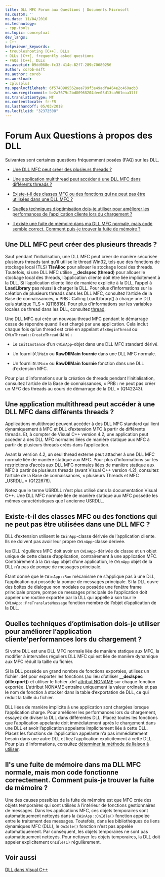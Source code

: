 ```yaml
---
title: DLL MFC Forum aux Questions | Documents Microsoft
ms.custom: ''
ms.date: 11/04/2016
ms.technology:
- cpp-tools
ms.topic: conceptual
dev_langs:
- C++
helpviewer_keywords:
- troubleshooting [C++], DLLs
- DLLs [C++], frequently asked questions
- FAQs [C++], DLLs
ms.assetid: 09dd068e-fc33-414e-82f7-289c70680256
author: corob-msft
ms.author: corob
ms.workload:
- cplusplus
ms.openlocfilehash: 6f5740989562aea799f3a49adfa464e2c460acb3
ms.sourcegitcommit: be2a7679c2bd80968204dee03d13ca961eaa31ff
ms.translationtype: MT
ms.contentlocale: fr-FR
ms.lasthandoff: 05/03/2018
ms.locfileid: "32372508"
---
```

# <a name="dll-frequently-asked-questions"></a>Forum Aux Questions à propos des DLL  
  
Suivantes sont certaines questions fréquemment posées (FAQ) sur les DLL.  
    
-   [Une DLL MFC peut créer des plusieurs threads ?](#mfc_multithreaded_1)  

-   [Une application multithread peut accéder à une DLL MFC dans différents threads ?](#mfc_multithreaded_2)  
  
-   [Existe-t-il des classes MFC ou des fonctions qui ne peut pas être utilisées dans une DLL MFC ?](#mfc_prohibited_classes)  
  
-   [Quelles techniques d’optimisation dois-je utiliser pour améliorer les performances de l’application cliente lors du chargement ?](#mfc_optimization)  
  
-   [Il existe une fuite de mémoire dans ma DLL MFC normale, mais code semble correct. Comment puis-je trouver la fuite de mémoire ?](#memory_leak)  

## <a name="mfc_multithreaded_1"></a> Une DLL MFC peut créer des plusieurs threads ?  
  
Sauf pendant l’initialisation, une DLL MFC peut créer de manière sécurisée plusieurs threads tant qu’il utilise le thread Win32, tels que des fonctions de stockage local (TLS) **TlsAlloc** pour allouer le stockage local des threads. Toutefois, si une DLL MFC utilise **__declspec (thread)** pour allouer le stockage local des threads, l’application cliente doit être liée implicitement à la DLL. Si l’application cliente liée de manière explicite à la DLL, l’appel à **LoadLibrary** pas réussi à charger la DLL. Pour plus d’informations sur la création de plusieurs threads dans les DLL MFC, consultez l’article de la Base de connaissances, « PRB : Calling LoadLibrary() à charge une DLL qu’a statique TLS » (Q118816). Pour plus d’informations sur les variables locales de thread dans les DLL, consultez [thread](../cpp/thread.md).
  
 Une DLL MFC qui crée un nouveau thread MFC pendant le démarrage cesse de répondre quand il est chargé par une application. Cela inclut chaque fois qu’un thread est créé en appelant `AfxBeginThread` ou `CWinThread::CreateThread` dans :  
  
-   Le `InitInstance` d’un `CWinApp`-objet dans une DLL MFC standard dérivé.  
  
-   Un fourni `DllMain` ou **RawDllMain fournie** dans une DLL MFC normale.  
  
-   Un fourni `DllMain` ou **RawDllMain fournie** fonction dans une DLL d’extension MFC.  
  
 Pour plus d’informations sur la création de threads pendant l’initialisation, consultez l’article de la Base de connaissances, « PRB : ne peut pas créer un MFC des threads au cours de démarrage de la DLL » (Q142243).  
  
## <a name="mfc_multithreaded_2"></a> Une application multithread peut accéder à une DLL MFC dans différents threads ?
Applications multithread peuvent accéder à des DLL MFC standard qui lient dynamiquement à MFC et DLL d’extension MFC à partir de différents threads. Et, à compter de Visual C++ version 4.2, une application peut accéder à des DLL MFC normales liées de manière statique aux MFC à partir de plusieurs threads créés dans l’application.  
  
 Avant la version 4.2, un seul thread externe peut attacher à une DLL MFC normale liée de manière statique aux MFC. Pour plus d’informations sur les restrictions d’accès aux DLL MFC normales liées de manière statique aux MFC à partir de plusieurs threads (avant Visual C++ version 4.2), consultez l’article de la Base de connaissances, « plusieurs Threads et MFC _USRDLL » (Q122676).  
  
 Notez que le terme USRDLL n’est plus utilisé dans la documentation Visual C++. Une DLL MFC normale liée de manière statique aux MFC possède les mêmes caractéristiques que l’ancienne USRDLL.  


## <a name="mfc_prohibited_classes"></a> Existe-t-il des classes MFC ou des fonctions qui ne peut pas être utilisées dans une DLL MFC ?
DLL d’extension utilisent le `CWinApp`-classe dérivée de l’application cliente. Ils ne doivent pas avoir leur propre `CWinApp`-classe dérivée.  
  
les DLL régulières MFC doit avoir un `CWinApp`-dérivée de classe et un objet unique de cette classe d’application, contrairement à une application MFC. Contrairement à la `CWinApp` objet d’une application, le `CWinApp` objet de la DLL n’a pas de pompe de messages principale.  
  
 Étant donné que le `CWinApp::Run` mécanisme ne s’applique pas à une DLL, l’application qui possède la pompe de messages principale. Si la DLL ouvre des boîtes de dialogue non modales ou possède une fenêtre frame principale propre, pompe de messages principale de l’application doit appeler une routine exportée par la DLL qui appelle à son tour le `CWinApp::PreTranslateMessage` fonction membre de l’objet d’application de la DLL.  

## <a name="mfc_optimization"></a> Quelles techniques d’optimisation dois-je utiliser pour améliorer l’application cliente&#39;performances lors du chargement ?
Si votre DLL est une DLL MFC normale liée de manière statique aux MFC, la modifier à intervalles réguliers DLL MFC qui est liée de manière dynamique aux MFC réduit la taille du fichier.  
  
 Si la DLL possède un grand nombre de fonctions exportées, utilisez un fichier .def pour exporter les fonctions (au lieu d’utiliser **__declspec (dllexport)**) et utiliser le fichier .def [attribut NONAME](../build/exporting-functions-from-a-dll-by-ordinal-rather-than-by-name.md) sur chaque fonction exportée. L’attribut NONAME entraîne uniquement la valeur ordinale et pas le nom de fonction à stocker dans la table d’exportation de DLL, ce qui réduit la taille du fichier.  
  
 DLL liées de manière implicite à une application sont chargées lorsque l’application charge. Pour améliorer les performances lors du chargement, essayez de diviser la DLL dans différentes DLL. Placez toutes les fonctions que l’application appelante doit immédiatement après le chargement dans une DLL et avoir l’application appelante implicitement liée à cette DLL. Placez les fonctions de l’application appelante n’a pas immédiatement besoin dans une autre DLL et liez l’application explicitement à cette DLL. Pour plus d’informations, consultez [déterminer la méthode de liaison à utiliser](../build/linking-an-executable-to-a-dll.md#determining-which-linking-method-to-use).  

## <a name="memory_leak"></a> Il&#39;s une fuite de mémoire dans ma DLL MFC normale, mais mon code fonctionne correctement. Comment puis-je trouver la fuite de mémoire ?  
  
Une des causes possibles de la fuite de mémoire est que MFC crée des objets temporaires qui sont utilisés à l’intérieur de fonctions gestionnaires de messages. Dans les applications MFC, ces objets temporaires sont automatiquement nettoyés dans la `CWinApp::OnIdle()` fonction appelée entre le traitement des messages. Toutefois, dans les bibliothèques de liens dynamiques MFC (DLL), le `OnIdle()` fonction n’est pas appelée automatiquement. Par conséquent, les objets temporaires ne sont pas automatiquement nettoyés. Pour nettoyer les objets temporaires, la DLL doit appeler explicitement `OnIdle(1)` régulièrement.  
  
## <a name="see-also"></a>Voir aussi  
 [DLL dans Visual C++](../build/dlls-in-visual-cpp.md)